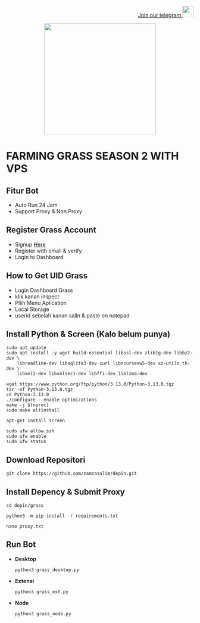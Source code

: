<p style="font-size:14px" align="right">
<a href="https://t.me/airdropasc" target="_blank">Join our telegram <img src="https://user-images.githubusercontent.com/50621007/183283867-56b4d69f-bc6e-4939-b00a-72aa019d1aea.png" width="30"/></a>
</p>

<p align="center">
  <img height="300" height="auto" src="https://user-images.githubusercontent.com/109174478/209359981-dc19b4bf-854d-4a2a-b803-2547a7fa43f2.jpg">
</p>

# FARMING GRASS SEASON 2 WITH VPS
## Fitur Bot
- Auto Run 24 Jam
- Support Proxy & Non Proxy
## Register Grass Account
- Signup [Here](https://s.id/getgrass)
- Register with email & verify
- Login to Dashboard
## How to Get UID Grass
- Login Dashboard Grass
- klik kanan inspect
- Pilih Menu Aplication
- Local Storage
- userid sebelah kanan salin & paste on notepad
## Install Python & Screen (Kalo belum punya)
```
sudo apt update
sudo apt install -y wget build-essential libssl-dev zlib1g-dev libbz2-dev \
    libreadline-dev libsqlite3-dev curl libncursesw5-dev xz-utils tk-dev \
    libxml2-dev libxmlsec1-dev libffi-dev liblzma-dev
```
```
wget https://www.python.org/ftp/python/3.13.0/Python-3.13.0.tgz
tar -xf Python-3.13.0.tgz
cd Python-3.13.0
./configure --enable-optimizations
make -j $(nproc)
sudo make altinstall
```
```
apt-get install screen
```
```
sudo ufw allow ssh
sudo ufw enable
sudo ufw status
```
## Download Repositori
```
git clone https://github.com/zamzasalim/depin.git
```
## Install Depency & Submit Proxy
```
cd depin/grass
```
```
python3 -m pip install -r requirements.txt
```
```
nano proxy.txt
```
## Run Bot
- **Desktop**
  ```
  python3 grass_desktop.py
  ```
- **Extensi**
  ```
  python3 grass_ext.py
  ```
- **Node**
  ```
  python3 grass_node.py
  ```
